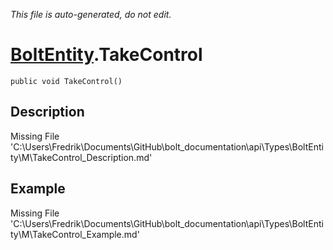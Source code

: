 *This file is auto-generated, do not edit.*

# [BoltEntity](Types/BoltEntity.md).TakeControl
`public void TakeControl()`
## Description
Missing File 'C:\Users\Fredrik\Documents\GitHub\bolt_documentation\api\Types\BoltEntity\M\TakeControl_Description.md'
## Example
Missing File 'C:\Users\Fredrik\Documents\GitHub\bolt_documentation\api\Types\BoltEntity\M\TakeControl_Example.md'
